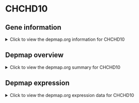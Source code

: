 <h1>CHCHD10</h1>

<h2>Gene information</h2>
<details>
  <summary>Click to view the depmap.org information for CHCHD10</summary>
  <iframe src="https://depmap.org/portal/gene/CHCHD10?tab=about" style="border:none;width:100%;height:800px"></iframe>
</details>

<h2>Depmap overview</h2>
<details>
  <summary>Click to view the depmap.org summary for CHCHD10</summary>
  <iframe src="https://depmap.org/portal/gene/CHCHD10?tab=overview" style="border:none;width:100%;height:800px"></iframe>
</details>

<h2>Depmap expression</h2>
<details>
  <summary>Click to view the depmap.org expression data for CHCHD10</summary>
  <iframe src="https://depmap.org/portal/gene/CHCHD10?tab=characterization" style="border:none;width:100%;height:800px"></iframe>
</details>


<!--
<h2>Reactome Pathway diagram</h2>
<details>
  <summary>Click to view Reactome pathway for CHCHD10</summary>
  PNAME
</details>
-->


